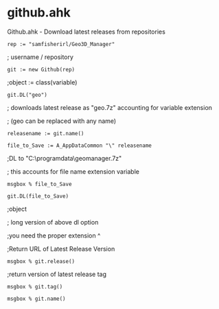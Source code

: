 # github.ahk
Github.ahk - Download latest releases from repositories 

`rep := "samfisherirl/Geo3D_Manager"`

;        username   /   repository


`git := new Github(rep)`

;object :=  class(variable)

`git.DL("geo")`

; downloads latest release as "geo.7z" accounting for variable extension

; (geo can be replaced with any name)


`releasename := git.name()`

`file_to_Save := A_AppDataCommon "\" releasename`

;DL to "C:\programdata\geomanager.7z"

; this accounts for file name extension variable


`msgbox % file_to_Save`

`git.DL(file_to_Save)`

;object
 
 
; long version of above dl option

;you need the proper extension ^     


;Return URL of Latest Release Version

`msgbox % git.release()`
 
 
;return version of latest release tag

`msgbox % git.tag()`


`msgbox % git.name()`
